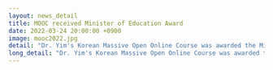 ```yaml
---
layout: news_detail
title: MOOC received Minister of Education Award
date: 2022-03-24 20:00:00 +0900
image: mooc2022.jpg
detail: "Dr. Yim's Korean Massive Open Online Course was awarded the Minister of Education award"
long_detail: "Dr. Yim's Korean Massive Open Online Course was awarded the Minister of Education award."
---
```


